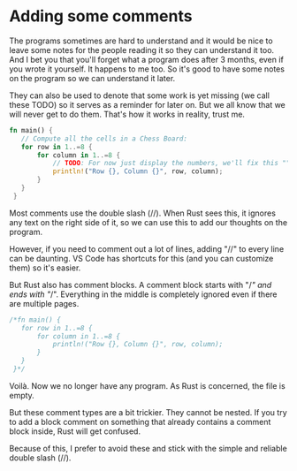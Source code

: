 # Adding some comments

The programs sometimes are hard to understand and it would be nice to leave some notes for the people reading it so they can understand it too. And I bet you that you'll forget what a program does after 3 months, even if you wrote it yourself. It happens to me too. So it's good to have some notes on the program so we can understand it later.

They can also be used to denote that some work is yet missing (we call these TODO) so it serves as a reminder for later on. But we all know that we will never get to do them. That's how it works in reality, trust me.

```rust
fn main() {
   // Compute all the cells in a Chess Board:
   for row in 1..=8 {
       for column in 1..=8 {
           // TODO: For now just display the numbers, we'll fix this ""later"".
           println!("Row {}, Column {}", row, column);
       }
   }
 }
```

Most comments use the double slash (//). When Rust sees this, it ignores any text on the right side of it, so we can use this to add our thoughts on the program.

However, if you need to comment out a lot of lines, adding "//" to every line can be daunting. VS Code has shortcuts for this (and you can customize them) so it's easier.

But Rust also has comment blocks. A comment block starts with "/*" and ends with "*/". Everything in the middle is completely ignored even if there are multiple pages.


```rust
/*fn main() {
   for row in 1..=8 {
       for column in 1..=8 {
           println!("Row {}, Column {}", row, column);
       }
   }
 }*/
```

Voilà. Now we no longer have any program. As Rust is concerned, the file is empty.

But these comment types are a bit trickier. They cannot be nested. If you try to add a block comment on something that already contains a comment block inside, Rust will get confused.

Because of this, I prefer to avoid these and stick with the simple and reliable double slash (//).